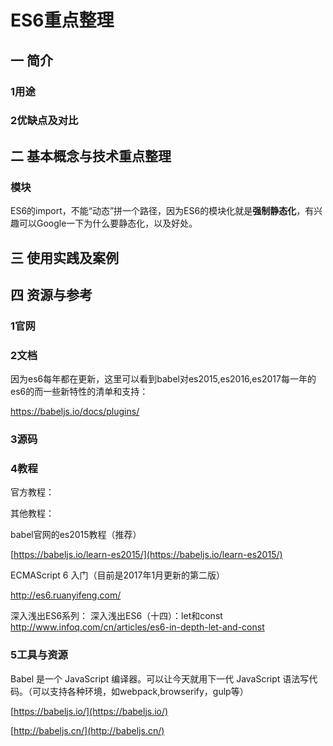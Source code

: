 # ES6重点整理

## 一 简介

### 1用途

### 2优缺点及对比

## 二 基本概念与技术重点整理

### 模块

ES6的import，不能“动态”拼一个路径，因为ES6的模块化就是**强制静态化**，有兴趣可以Google一下为什么要静态化，以及好处。


## 三 使用实践及案例

## 

## 四 资源与参考

### 1官网

### 2文档

因为es6每年都在更新，这里可以看到babel对es2015,es2016,es2017每一年的es6的而一些新特性的清单和支持：

https://babeljs.io/docs/plugins/

### 3源码

### 4教程

官方教程：

其他教程：

babel官网的es2015教程（推荐）

[https://babeljs.io/learn-es2015/](https://babeljs.io/learn-es2015/)

ECMAScript 6 入门（目前是2017年1月更新的第二版）
http://es6.ruanyifeng.com/

深入浅出ES6系列：
深入浅出ES6（十四）：let和const
http://www.infoq.com/cn/articles/es6-in-depth-let-and-const



### 5工具与资源

Babel 是一个 JavaScript 编译器。可以让今天就用下一代 JavaScript 语法写代码。（可以支持各种环境，如webpack,browserify，gulp等）

[https://babeljs.io/](https://babeljs.io/)

[http://babeljs.cn/](http://babeljs.cn/)

